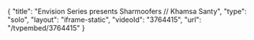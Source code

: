 {
    "title": "Envision Series presents Sharmoofers \/\/ Khamsa Santy",
    "type": "solo",
    "layout": "iframe-static",
    "videoId": "3764415",
    "url": "\/tvpembed\/3764415"
}